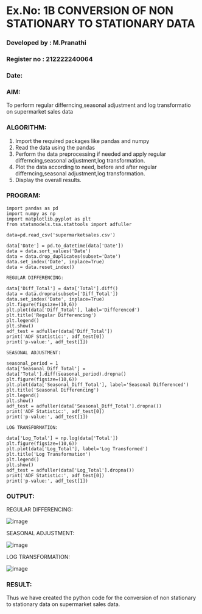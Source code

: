 # Ex.No: 1B  CONVERSION OF NON STATIONARY TO STATIONARY DATA

### Developed by : M.Pranathi
### Register no : 212222240064
### Date: 

### AIM:
To perform regular differncing,seasonal adjustment and log transformatio on supermarket sales data
### ALGORITHM:
1. Import the required packages like pandas and numpy
2. Read the data using the pandas
3. Perform the data preprocessing if needed and apply regular differncing,seasonal adjustment,log transformation.
4. Plot the data according to need, before and after regular differncing,seasonal adjustment,log transformation.
5. Display the overall results.
### PROGRAM:
```
import pandas as pd
import numpy as np
import matplotlib.pyplot as plt
from statsmodels.tsa.stattools import adfuller

data=pd.read_csv('supermarketsales.csv')

data['Date'] = pd.to_datetime(data['Date'])
data = data.sort_values('Date')
data = data.drop_duplicates(subset='Date')
data.set_index('Date', inplace=True)
data = data.reset_index()

REGULAR DIFFERENCING:

data['Diff_Total'] = data['Total'].diff()
data = data.dropna(subset=['Diff_Total'])
data.set_index('Date', inplace=True)
plt.figure(figsize=(10,6))
plt.plot(data['Diff_Total'], label='Differenced')
plt.title('Regular Differencing')
plt.legend()
plt.show()
adf_test = adfuller(data['Diff_Total'])
print('ADF Statistic:', adf_test[0])
print('p-value:', adf_test[1])

SEASONAL ADJUSTMENT:

seasonal_period = 1
data['Seasonal_Diff_Total'] = data['Total'].diff(seasonal_period).dropna()
plt.figure(figsize=(10,6))
plt.plot(data['Seasonal_Diff_Total'], label='Seasonal Differenced')
plt.title('Seasonal Differencing')
plt.legend()
plt.show()
adf_test = adfuller(data['Seasonal_Diff_Total'].dropna())
print('ADF Statistic:', adf_test[0])
print('p-value:', adf_test[1])

LOG TRANSFORMATION:

data['Log_Total'] = np.log(data['Total'])
plt.figure(figsize=(10,6))
plt.plot(data['Log_Total'], label='Log Transformed')
plt.title('Log Transformation')
plt.legend()
plt.show()
adf_test = adfuller(data['Log_Total'].dropna())
print('ADF Statistic:', adf_test[0])
print('p-value:', adf_test[1])
```
### OUTPUT:

REGULAR DIFFERENCING:

![image](https://github.com/user-attachments/assets/1ea2fa7b-6193-4d95-bd8c-c3a869b7c368)

SEASONAL ADJUSTMENT:

![image](https://github.com/user-attachments/assets/32dd76ed-b0fc-4397-9b5f-fe5e082bb669)

LOG TRANSFORMATION:

![image](https://github.com/user-attachments/assets/7725aca7-6fad-4785-b632-66c9949beadf)


### RESULT:
Thus we have created the python code for the conversion of non stationary to stationary data on supermarket sales
data.
